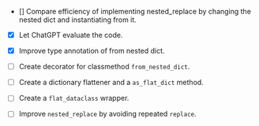 - [] Compare efficiency of implementing nested_replace by changing the nested dict and instantiating
from it. 

- [X] Let ChatGPT evaluate the code.

- [X] Improve type annotation of from nested dict.

- [ ] Create decorator for classmethod `from_nested_dict`. 

- [ ] Create a dictionary flattener and a `as_flat_dict` method.

- [ ] Create a `flat_dataclass` wrapper. 

- [ ] Improve `nested_replace` by avoiding repeated `replace`. 